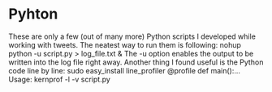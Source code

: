 # Pyhton

These are only a few (out of many more) Python scripts I developed while working with tweets.
The neatest way to run them is following:
nohup python -u script.py > log_file.txt &
The -u option enables the output to be written into the log file right away.
Another thing I found useful is the Python code line by line:
sudo easy_install line_profiler
@profile
def main():...
Usage: kernprof -l -v script.py
